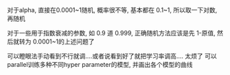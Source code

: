 对于alpha, 直接在0.0001~1随机, 概率很不等, 基本都在 0.1~1, 所以取一下对数, 再随机

对于一些用于指数衰减的参数, 如 0.9 道 0.999, 正确随机方法应该是先 1-原值, 然后就转为 0.0001~1的上述问题了

可以瞪眼法手动看到不行就调....或者说看到好了就把学习率调高.... 太烦了
可以parallel训练多种不同hyper parameter的模型, 并画出各个模型的曲线

